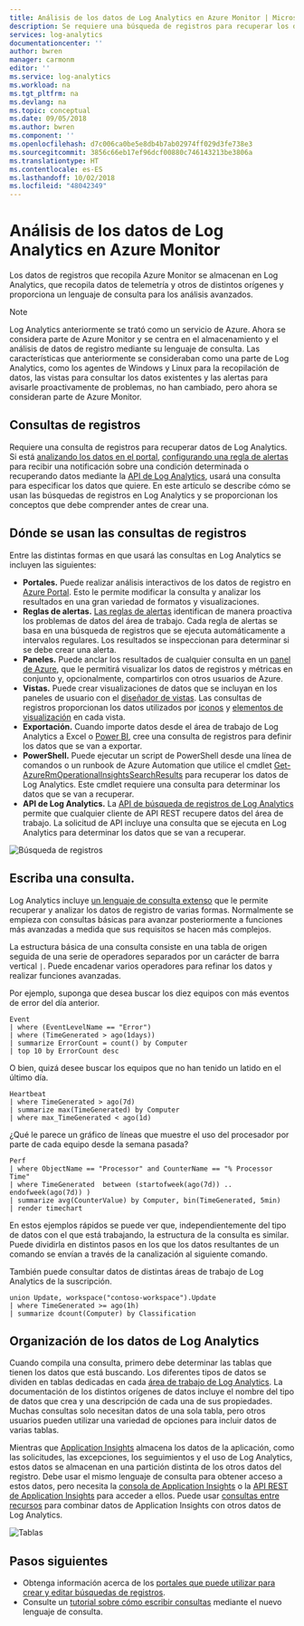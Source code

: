 ```yaml
---
title: Análisis de los datos de Log Analytics en Azure Monitor | Microsoft Docs
description: Se requiere una búsqueda de registros para recuperar los datos de Log Analytics.  Este artículo describe cómo se usan las nuevas búsquedas de registros en Log Analytics y proporciona los conceptos que debe comprender antes de crear una.
services: log-analytics
documentationcenter: ''
author: bwren
manager: carmonm
editor: ''
ms.service: log-analytics
ms.workload: na
ms.tgt_pltfrm: na
ms.devlang: na
ms.topic: conceptual
ms.date: 09/05/2018
ms.author: bwren
ms.component: ''
ms.openlocfilehash: d7c006ca0be5e8db4b7ab02974ff029d3fe738e3
ms.sourcegitcommit: 3856c66eb17ef96dcf00880c746143213be3806a
ms.translationtype: HT
ms.contentlocale: es-ES
ms.lasthandoff: 10/02/2018
ms.locfileid: "48042349"
---
```

# <a name="analyze-log-analytics-data-in-azure-monitor"></a>Análisis de los datos de Log Analytics en Azure Monitor

Los datos de registros que recopila Azure Monitor se almacenan en Log Analytics, que recopila datos de telemetría y otros de distintos orígenes y proporciona un lenguaje de consulta para los análisis avanzados.

> [!NOTE]
> Log Analytics anteriormente se trató como un servicio de Azure. Ahora se considera parte de Azure Monitor y se centra en el almacenamiento y el análisis de datos de registro mediante su lenguaje de consulta. Las características que anteriormente se consideraban como una parte de Log Analytics, como los agentes de Windows y Linux para la recopilación de datos, las vistas para consultar los datos existentes y las alertas para avisarle proactivamente de problemas, no han cambiado, pero ahora se consideran parte de Azure Monitor.



## <a name="log-queries"></a>Consultas de registros

Requiere una consulta de registros para recuperar datos de Log Analytics.  Si está [analizando los datos en el portal](log-analytics-log-search-portals.md), [configurando una regla de alertas](../monitoring-and-diagnostics/monitor-alerts-unified-usage.md) para recibir una notificación sobre una condición determinada o recuperando datos mediante la [API de Log Analytics](https://dev.loganalytics.io/), usará una consulta para especificar los datos que quiere.  En este artículo se describe cómo se usan las búsquedas de registros en Log Analytics y se proporcionan los conceptos que debe comprender antes de crear una.



## <a name="where-log-queries-are-used"></a>Dónde se usan las consultas de registros

Entre las distintas formas en que usará las consultas en Log Analytics se incluyen las siguientes:

- **Portales.** Puede realizar análisis interactivos de los datos de registro en [Azure Portal](log-analytics-log-search-portals.md).  Esto le permite modificar la consulta y analizar los resultados en una gran variedad de formatos y visualizaciones.  
- **Reglas de alertas.** [Las reglas de alertas](log-analytics-alerts.md) identifican de manera proactiva los problemas de datos del área de trabajo.  Cada regla de alertas se basa en una búsqueda de registros que se ejecuta automáticamente a intervalos regulares.  Los resultados se inspeccionan para determinar si se debe crear una alerta.
- **Paneles.** Puede anclar los resultados de cualquier consulta en un [panel de Azure](), que le permitirá visualizar los datos de registros y métricas en conjunto y, opcionalmente, compartirlos con otros usuarios de Azure. 
- **Vistas.**  Puede crear visualizaciones de datos que se incluyan en los paneles de usuario con el [diseñador de vistas](log-analytics-view-designer.md).  Las consultas de registros proporcionan los datos utilizados por [iconos](log-analytics-view-designer-tiles.md) y [elementos de visualización](log-analytics-view-designer-parts.md) en cada vista.  
- **Exportación.**  Cuando importe datos desde el área de trabajo de Log Analytics a Excel o [Power BI](log-analytics-powerbi.md), cree una consulta de registros para definir los datos que se van a exportar.
- **PowerShell.** Puede ejecutar un script de PowerShell desde una línea de comandos o un runbook de Azure Automation que utilice el cmdlet [Get-AzureRmOperationalInsightsSearchResults](https://docs.microsoft.com/powershell/module/azurerm.operationalinsights/get-azurermoperationalinsightssearchresults?view=azurermps-4.0.0) para recuperar los datos de Log Analytics.  Este cmdlet requiere una consulta para determinar los datos que se van a recuperar.
- **API de Log Analytics.**  La [API de búsqueda de registros de Log Analytics](log-analytics-log-search-api.md) permite que cualquier cliente de API REST recupere datos del área de trabajo.  La solicitud de API incluye una consulta que se ejecuta en Log Analytics para determinar los datos que se van a recuperar.

![Búsqueda de registros](media/log-analytics-queries/queries-overview.png)

## <a name="write-a-query"></a>Escriba una consulta.
Log Analytics incluye [un lenguaje de consulta extenso](query-language/get-started-queries.md) que le permite recuperar y analizar los datos de registro de varias formas.  Normalmente se empieza con consultas básicas para avanzar posteriormente a funciones más avanzadas a medida que sus requisitos se hacen más complejos.

La estructura básica de una consulta consiste en una tabla de origen seguida de una serie de operadores separados por un carácter de barra vertical `|`.  Puede encadenar varios operadores para refinar los datos y realizar funciones avanzadas.

Por ejemplo, suponga que desea buscar los diez equipos con más eventos de error del día anterior.

    Event
    | where (EventLevelName == "Error")
    | where (TimeGenerated > ago(1days))
    | summarize ErrorCount = count() by Computer
    | top 10 by ErrorCount desc

O bien, quizá desee buscar los equipos que no han tenido un latido en el último día.

    Heartbeat
    | where TimeGenerated > ago(7d)
    | summarize max(TimeGenerated) by Computer
    | where max_TimeGenerated < ago(1d)  

¿Qué le parece un gráfico de líneas que muestre el uso del procesador por parte de cada equipo desde la semana pasada?

    Perf
    | where ObjectName == "Processor" and CounterName == "% Processor Time"
    | where TimeGenerated  between (startofweek(ago(7d)) .. endofweek(ago(7d)) )
    | summarize avg(CounterValue) by Computer, bin(TimeGenerated, 5min)
    | render timechart    

En estos ejemplos rápidos se puede ver que, independientemente del tipo de datos con el que está trabajando, la estructura de la consulta es similar.  Puede dividirla en distintos pasos en los que los datos resultantes de un comando se envían a través de la canalización al siguiente comando.

También puede consultar datos de distintas áreas de trabajo de Log Analytics de la suscripción.

    union Update, workspace("contoso-workspace").Update
    | where TimeGenerated >= ago(1h)
    | summarize dcount(Computer) by Classification 

## <a name="how-log-analytics-data-is-organized"></a>Organización de los datos de Log Analytics
Cuando compila una consulta, primero debe determinar las tablas que tienen los datos que está buscando. Los diferentes tipos de datos se dividen en tablas dedicadas en cada [área de trabajo de Log Analytics](log-analytics-quick-create-workspace.md).  La documentación de los distintos orígenes de datos incluye el nombre del tipo de datos que crea y una descripción de cada una de sus propiedades.  Muchas consultas solo necesitan datos de una sola tabla, pero otros usuarios pueden utilizar una variedad de opciones para incluir datos de varias tablas.

Mientras que [Application Insights](../application-insights/app-insights-overview.md) almacena los datos de la aplicación, como las solicitudes, las excepciones, los seguimientos y el uso de Log Analytics, estos datos se almacenan en una partición distinta de los otros datos del registro. Debe usar el mismo lenguaje de consulta para obtener acceso a estos datos, pero necesita la [consola de Application Insights](../application-insights/app-insights-analytics.md) o la [API REST de Application Insights](https://dev.applicationinsights.io/) para acceder a ellos. Puede usar [consultas entre recursos](log-analytics-cross-workspace-search.md) para combinar datos de Application Insights con otros datos de Log Analytics.


![Tablas](media/log-analytics-queries/queries-tables.png)







## <a name="next-steps"></a>Pasos siguientes

- Obtenga información acerca de los [portales que puede utilizar para crear y editar búsquedas de registros](log-analytics-log-search-portals.md).
- Consulte un [tutorial sobre cómo escribir consultas](log-analytics-tutorial-viewdata.md) mediante el nuevo lenguaje de consulta.
